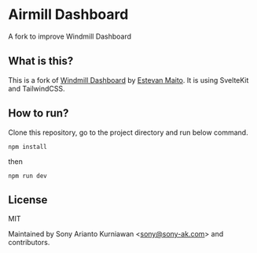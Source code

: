 # Airmill Dashboard
A fork to improve Windmill Dashboard

## What is this?
This is a fork of [Windmill Dashboard](https://github.com/estevanmaito/windmill-dashboard) by [Estevan Maito](https://github.com/estevanmaito). It is using SvelteKit and TailwindCSS.

## How to run?

Clone this repository, go to the project directory and run below command.

```
npm install
```

then

```
npm run dev
```

## License
MIT

Maintained by Sony Arianto Kurniawan <<sony@sony-ak.com>> and contributors.
